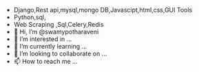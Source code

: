 -  Django,Rest api,mysql,mongo DB,Javascipt,html,css,GUI Tools
-  Python,sql,
-  Web Scraping ,Sql,Celery,Redis
-  👋 Hi, I’m @swamypotharaveni
- 👀 I’m interested in ...
- 🌱 I’m currently learning ...
- 💞️ I’m looking to collaborate on ...
- 📫 How to reach me ...

<!---
swamypotharaveni/swamypotharaveni is a ✨ special ✨ repository because its `README.md` (this file) appears on your GitHub profile.
You can click the Preview link to take a look at your changes.
--->
